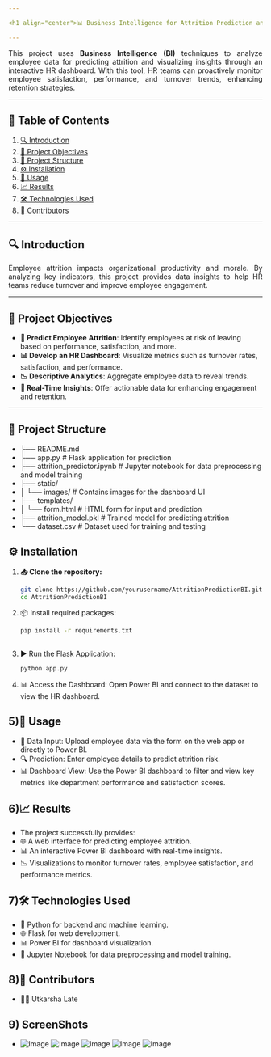 ```yaml
---

<h1 align="center">📊 Business Intelligence for Attrition Prediction and HR Dashboard Development</h1>

---
```


<p align="justify">
This project uses <b>Business Intelligence (BI)</b> techniques to analyze employee data for predicting attrition and visualizing insights through an interactive HR dashboard. With this tool, HR teams can proactively monitor employee satisfaction, performance, and turnover trends, enhancing retention strategies.
</p>

---

## 📑 Table of Contents
1. [🔍 Introduction](#-introduction)  
2. [🎯 Project Objectives](#-project-objectives)  
3. [📁 Project Structure](#-project-structure)  
4. [⚙️ Installation](#-installation)  
5. [🚀 Usage](#-usage)  
6. [📈 Results](#-results)  
7. [🛠️ Technologies Used](#-technologies-used)  
8. [👥 Contributors](#-contributors)

---

## 🔍 Introduction
<p align="justify">
Employee attrition impacts organizational productivity and morale. By analyzing key indicators, this project provides data insights to help HR teams reduce turnover and improve employee engagement.
</p>

---

## 🎯 Project Objectives
- **🔮 Predict Employee Attrition**: Identify employees at risk of leaving based on performance, satisfaction, and more.
- **📊 Develop an HR Dashboard**: Visualize metrics such as turnover rates, satisfaction, and performance.
- **📉 Descriptive Analytics**: Aggregate employee data to reveal trends.
- **📡 Real-Time Insights**: Offer actionable data for enhancing engagement and retention.

---

## 📁 Project Structure

- ├── README.md
- ├── app.py                  # Flask application for prediction
- ├── attrition_predictor.ipynb  # Jupyter notebook for data preprocessing and model training
- ├── static/
- │   └── images/             # Contains images for the dashboard UI
- ├── templates/
- │   └── form.html           # HTML form for input and prediction
- ├── attrition_model.pkl     # Trained model for predicting attrition
- └── dataset.csv             # Dataset used for training and testing


## ⚙️ Installation
1. **📥 Clone the repository:**
   ```bash
   git clone https://github.com/yourusername/AttritionPredictionBI.git
   cd AttritionPredictionBI


2. 📦 Install required packages:
   ```bash
   pip install -r requirements.txt
  
3. ▶️ Run the Flask Application:
    ```bash
    python app.py
4. 📊 Access the Dashboard: Open Power BI and connect to the dataset to view the HR dashboard.


## 5)🚀 Usage
- 📂 Data Input: Upload employee data via the form on the web app or directly to Power BI.
- 🔍 Prediction: Enter employee details to predict attrition risk.
- 📊 Dashboard View: Use the Power BI dashboard to filter and view key metrics like department performance and satisfaction scores.


## 6)📈 Results
- The project successfully provides:
- 🌐 A web interface for predicting employee attrition.
- 📊 An interactive Power BI dashboard with real-time insights.
- 📉 Visualizations to monitor turnover rates, employee satisfaction, and performance metrics.

## 7)🛠️ Technologies Used
- 🐍 Python for backend and machine learning.
- 🌐 Flask for web development.
- 📊 Power BI for dashboard visualization.
- 📓 Jupyter Notebook for data preprocessing and model training.

## 8)👥 Contributors
- 🧑‍💻 Utkarsha Late


## 9) ScreenShots 
- ![Image](https://github.com/user-attachments/assets/8d201054-3c88-434d-b5a6-99c1855ed20a)
![Image](https://github.com/user-attachments/assets/7dba3774-e15c-4d2f-958a-49cdb974564b)
![Image](https://github.com/user-attachments/assets/b27ab6ac-237a-480b-8976-993227e5da46)
![Image](https://github.com/user-attachments/assets/95c5cfff-4a3a-442a-b6dd-c407230463df)
![Image](https://github.com/user-attachments/assets/ed902324-c8ef-4bb4-b4e7-17ae5b7c8963)
